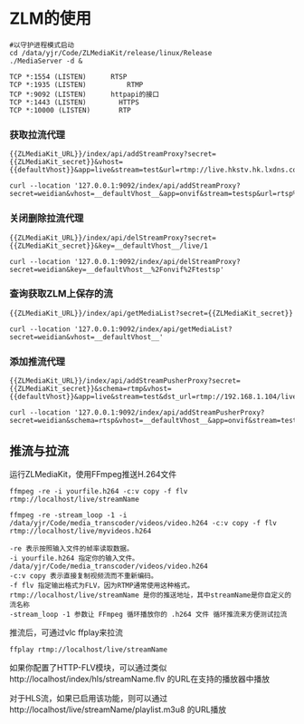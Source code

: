 
# ZLM的使用
```
#以守护进程模式启动
cd /data/yjr/Code/ZLMediaKit/release/linux/Release
./MediaServer -d &
```
```
TCP *:1554 (LISTEN)      RTSP
TCP *:1935 (LISTEN) 		 RTMP
TCP *:9092 (LISTEN)      httpapi的接口
TCP *:1443 (LISTEN) 	   HTTPS
TCP *:10000 (LISTEN)	   RTP
```
### 获取拉流代理
```
{{ZLMediaKit_URL}}/index/api/addStreamProxy?secret={{ZLMediaKit_secret}}&vhost={{defaultVhost}}&app=live&stream=test&url=rtmp://live.hkstv.hk.lxdns.com/live/hks2

curl --location '127.0.0.1:9092/index/api/addStreamProxy?secret=weidian&vhost=__defaultVhost__&app=onvif&stream=testsp&url=rtsp%3A%2F%2F172.24.12.19%3A1554%2Fonvif%2Ftestrtsp&enable_mp4=0&enable_audio=1&enable_fmp4=1' 
```
### 关闭删除拉流代理
```
{{ZLMediaKit_URL}}/index/api/delStreamProxy?secret={{ZLMediaKit_secret}}&key=__defaultVhost__/live/1

curl --location '127.0.0.1:9092/index/api/delStreamProxy?secret=weidian&key=__defaultVhost__%2Fonvif%2Ftestsp' 
```
### 查询获取ZLM上保存的流
```
{{ZLMediaKit_URL}}/index/api/getMediaList?secret={{ZLMediaKit_secret}}

curl --location '127.0.0.1:9092/index/api/getMediaList?secret=weidian&vhost=__defaultVhost__'  
```
### 添加推流代理
```
{{ZLMediaKit_URL}}/index/api/addStreamPusherProxy?secret={{ZLMediaKit_secret}}&schema=rtmp&vhost={{defaultVhost}}&app=live&stream=test&dst_url=rtmp://192.168.1.104/live/push

curl --location '127.0.0.1:9092/index/api/addStreamPusherProxy?secret=weidian&schema=rtsp&vhost=__defaultVhost__&app=onvif&stream=testsp&dst_url=rtsp%3A%2F%2F172.24.12.19%3A1554%2Fonvif%2Ftestup'
```

## 推流与拉流
运行ZLMediaKit，使用FFmpeg推送H.264文件
```
ffmpeg -re -i yourfile.h264 -c:v copy -f flv rtmp://localhost/live/streamName

ffmpeg -re -stream_loop -1 -i /data/yjr/Code/media_transcoder/videos/video.h264 -c:v copy -f flv rtmp://localhost/live/myvideos.h264

-re 表示按照输入文件的帧率读取数据。
-i yourfile.h264 指定你的输入文件。 /data/yjr/Code/media_transcoder/videos/video.h264
-c:v copy 表示直接复制视频流而不重新编码。
-f flv 指定输出格式为FLV，因为RTMP通常使用这种格式。
rtmp://localhost/live/streamName 是你的推送地址，其中streamName是你自定义的流名称
-stream_loop -1 参数让 FFmpeg 循环播放你的 .h264 文件 循环推流来方便测试拉流
```
推流后，可通过vlc ffplay来拉流
```
ffplay rtmp://localhost/live/streamName
```
如果你配置了HTTP-FLV模块，可以通过类似 http://localhost/index/hls/streamName.flv 的URL在支持的播放器中播放

对于HLS流，如果已启用该功能，则可以通过 http://localhost/live/streamName/playlist.m3u8 的URL播放



